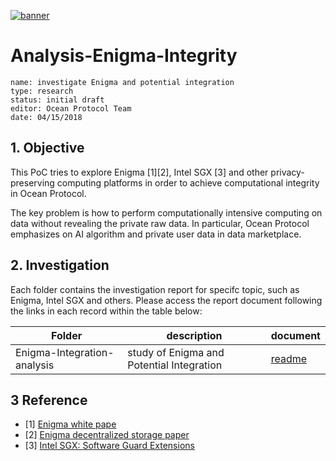 [![banner](https://raw.githubusercontent.com/oceanprotocol/art/master/github/repo-banner%402x.png)](https://oceanprotocol.com)

# Analysis-Enigma-Integrity


```
name: investigate Enigma and potential integration
type: research
status: initial draft
editor: Ocean Protocol Team
date: 04/15/2018
```

## 1. Objective

This PoC tries to explore Enigma [1][2], Intel SGX [3] and other privacy-preserving computing platforms in order to achieve computational integrity in Ocean Protocol. 

The key problem is how to perform computationally intensive computing on data without revealing the private raw data. In particular, Ocean Protocol emphasizes on AI algorithm and private user data in data marketplace. 


## 2. Investigation 

Each folder contains the investigation report for specifc topic, such as Enigma, Intel SGX and others. Please access the report document following the links in each record within the table below:

Folder | description | document |
---| ---| ---|
Enigma-Integration-analysis | study of Enigma and Potential Integration | [readme](Enigma-Integration-analysis/README.md)



## 3 Reference
* [1] [Enigma white pape](https://s3.amazonaws.com/enigmaco-website/uploads/pdf/enigma_full.pdf)
* [2] [Enigma decentralized storage paper](https://s3.amazonaws.com/enigmaco-website/uploads/pdf/ZNP15.pdf)
* [3] [Intel SGX: Software Guard Extensions](https://en.wikipedia.org/wiki/Software_Guard_Extensions)